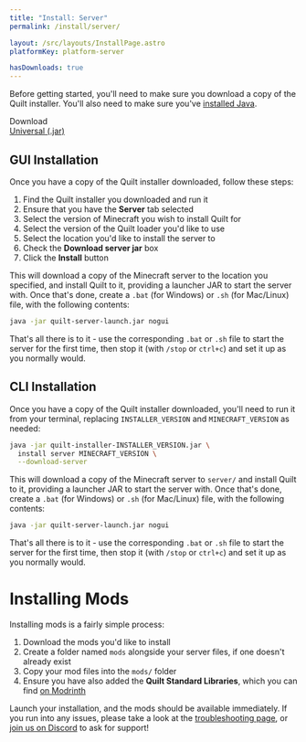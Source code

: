 ```yaml
---
title: "Install: Server"
permalink: /install/server/

layout: /src/layouts/InstallPage.astro
platformKey: platform-server

hasDownloads: true
---
```


Before getting started, you'll need to make sure you download a copy of the Quilt installer. You'll also need to make sure you've [installed Java](https://java.com/en/download).

<div class="field is-horizontal">
    <div class="field-label is-normal mt-1">
        <span class="title is-6" id="launcher-version">Download</span>
    </div>
    <div class="field-body">
        <div class="field">
            <div class="control">
               <a id="universal-download" href="https://maven.quiltmc.org/repository/release/org/quiltmc/quilt-installer/latest/quilt-installer-latest.jar" class="button is-primary mt-1">Universal (.jar)</a>
            </div>
        </div>
    </div>
</div>

## GUI Installation

Once you have a copy of the Quilt installer downloaded, follow these steps:

1. Find the Quilt installer you downloaded and run it
2. Ensure that you have the **Server** tab selected
3. Select the version of Minecraft you wish to install Quilt for
4. Select the version of the Quilt loader you'd like to use
5. Select the location you'd like to install the server to
6. Check the **Download server jar** box
7. Click the **Install** button

This will download a copy of the Minecraft server to the location you specified, and install Quilt to it, providing a launcher JAR to start the server with. Once that's done, create a `.bat` (for Windows) or `.sh` (for Mac/Linux) file, with the following contents:

```sh
java -jar quilt-server-launch.jar nogui
```

That's all there is to it - use the corresponding `.bat` or `.sh` file to start the server for the first time, then stop it (with `/stop` or `ctrl+c`) and set it up as you normally would.

## CLI Installation

Once you have a copy of the Quilt installer downloaded, you'll need to run it from your terminal, replacing `INSTALLER_VERSION` and `MINECRAFT_VERSION` as needed:

```bash
java -jar quilt-installer-INSTALLER_VERSION.jar \
  install server MINECRAFT_VERSION \
  --download-server
```

This will download a copy of the Minecraft server to `server/` and install Quilt to it, providing a launcher JAR to start the server with. Once that's done, create a `.bat` (for Windows) or `.sh` (for Mac/Linux) file, with the following contents:

```sh
java -jar quilt-server-launch.jar nogui
```

That's all there is to it - use the corresponding `.bat` or `.sh` file to start the server for the first time, then stop it (with `/stop` or `ctrl+c`) and set it up as you normally would.

# Installing Mods

Installing mods is a fairly simple process:

1. Download the mods you'd like to install
2. Create a folder named `mods` alongside your server files, if one doesn't already exist
3. Copy your mod files into the `mods/` folder
4. Ensure you have also added the **Quilt Standard Libraries**, which you can find [on Modrinth](https://modrinth.com/mod/qsl)

Launch your installation, and the mods should be available immediately. If you run into any issues, please take a look at the [troubleshooting page](/en/usage/troubleshooting), or [join us on Discord](https://discord.quiltmc.org) to ask for support!

